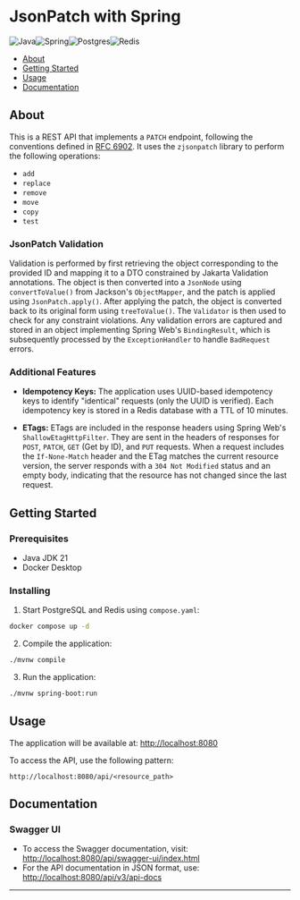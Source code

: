 # JsonPatch with Spring
![Java](https://img.shields.io/badge/java-%23ED8B00.svg?style=for-the-badge&logo=openjdk&logoColor=white)![Spring](https://img.shields.io/badge/spring-%236DB33F.svg?style=for-the-badge&logo=spring&logoColor=white)![Postgres](https://img.shields.io/badge/postgres-%23316192.svg?style=for-the-badge&logo=postgresql&logoColor=white)![Redis](https://img.shields.io/badge/redis-%23DD0031.svg?style=for-the-badge&logo=redis&logoColor=white)

- [About](#about)
- [Getting Started](#getting_started)
- [Usage](#usage)
- [Documentation](#documentation)

## About <a name = "about"></a>

This is a REST API that implements a `PATCH` endpoint, following the conventions defined in [RFC 6902](https://datatracker.ietf.org/doc/html/rfc6902). It uses the `zjsonpatch` library to perform the following operations:

- `add`
- `replace`
- `remove`
- `move`
- `copy`
- `test`

### JsonPatch Validation

Validation is performed by first retrieving the object corresponding to the provided ID and mapping it to a DTO constrained by Jakarta Validation annotations. The object is then converted into a `JsonNode` using `convertToValue()` from Jackson's `ObjectMapper`, and the patch is applied using `JsonPatch.apply()`. After applying the patch, the object is converted back to its original form using `treeToValue()`. The `Validator` is then used to check for any constraint violations. Any validation errors are captured and stored in an object implementing Spring Web's `BindingResult`, which is subsequently processed by the `ExceptionHandler` to handle `BadRequest` errors.


### Additional Features

- **Idempotency Keys:** The application uses UUID-based idempotency keys to identify "identical" requests (only the UUID is verified). Each idempotency key is stored in a Redis database with a TTL of 10 minutes.

- **ETags:** ETags are included in the response headers using Spring Web's `ShallowEtagHttpFilter`. They are sent in the headers of responses for `POST`, `PATCH`, `GET` (Get by ID), and `PUT` requests. When a request includes the `If-None-Match` header and the ETag matches the current resource version, the server responds with a `304 Not Modified` status and an empty body, indicating that the resource has not changed since the last request.

## Getting Started <a name = "getting_started"></a>

### Prerequisites

- Java JDK 21
- Docker Desktop

### Installing

1. Start PostgreSQL and Redis using `compose.yaml`:

```bash
docker compose up -d
```

2. Compile the application:

```bash
./mvnw compile
```

3. Run the application:

```bash
./mvnw spring-boot:run
```

## Usage <a name = "usage"></a>

The application will be available at: [http://localhost:8080](http://localhost:8080)

To access the API, use the following pattern:

```plaintext
http://localhost:8080/api/<resource_path>
```

## Documentation <a name = "documentation"></a>

### Swagger UI

- To access the Swagger documentation, visit: [http://localhost:8080/api/swagger-ui/index.html](http://localhost:8080/api/swagger-ui/index.html)
- For the API documentation in JSON format, use: [http://localhost:8080/api/v3/api-docs](http://localhost:8080/api/v3/api-docs)

---
